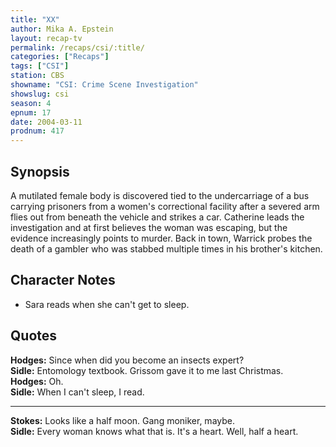 ```yaml
---
title: "XX"
author: Mika A. Epstein
layout: recap-tv
permalink: /recaps/csi/:title/
categories: ["Recaps"]
tags: ["CSI"]
station: CBS
showname: "CSI: Crime Scene Investigation"
showslug: csi
season: 4
epnum: 17
date: 2004-03-11
prodnum: 417  
---
```


## Synopsis

A mutilated female body is discovered tied to the undercarriage of a bus carrying prisoners from a women's correctional facility after a severed arm flies out from beneath the vehicle and strikes a car. Catherine leads the investigation and at first believes the woman was escaping, but the evidence increasingly points to murder. Back in town, Warrick probes the death of a gambler who was stabbed multiple times in his brother's kitchen.

## Character Notes

* Sara reads when she can't get to sleep.

## Quotes

**Hodges:** Since when did you become an insects expert?  
**Sidle:** Entomology textbook. Grissom gave it to me last Christmas.  
**Hodges:** Oh.  
**Sidle:** When I can't sleep, I read.  

- - -

**Stokes:** Looks like a half moon. Gang moniker, maybe.  
**Sidle:** Every woman knows what that is. It's a heart. Well, half a heart.